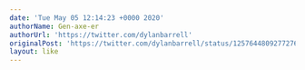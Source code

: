 ```yaml
---
date: 'Tue May 05 12:14:23 +0000 2020'
authorName: Gen-axe-er
authorUrl: 'https://twitter.com/dylanbarrell'
originalPost: 'https://twitter.com/dylanbarrell/status/1257644809277276161'
layout: like
---
```

